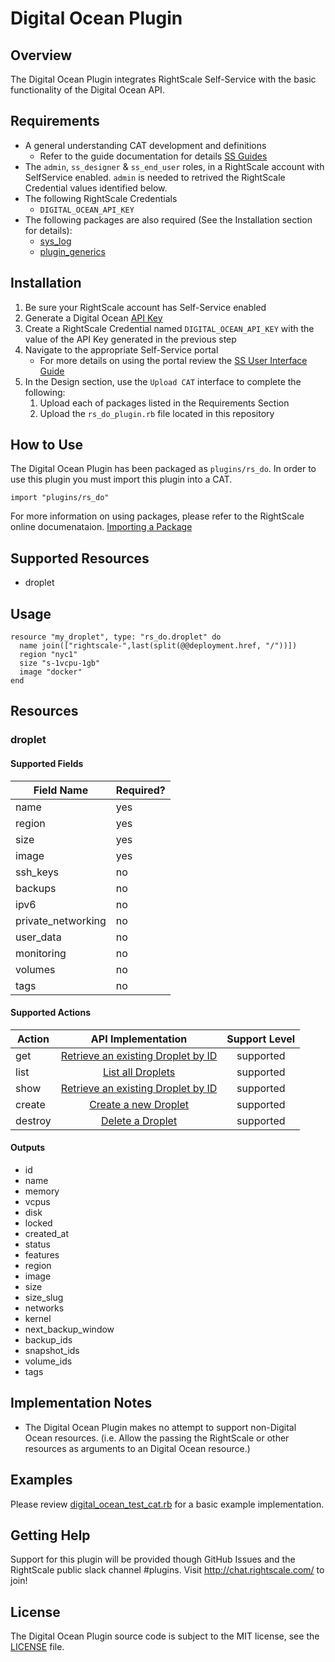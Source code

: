 # Digital Ocean Plugin

## Overview

The Digital Ocean Plugin integrates RightScale Self-Service with the basic functionality of the Digital Ocean API.

## Requirements

- A general understanding CAT development and definitions
  - Refer to the guide documentation for details [SS Guides](http://docs.rightscale.com/ss/guides/)
- The `admin`, `ss_designer` & `ss_end_user` roles, in a RightScale account with SelfService enabled.  `admin` is needed to retrived the RightScale Credential values identified below.
- The following RightScale Credentials
  - `DIGITAL_OCEAN_API_KEY`
- The following packages are also required (See the Installation section for details):
  - [sys_log](../../libraries/sys_log.rb)
  - [plugin_generics](../../libraries/plugin_generics.rb)

## Installation

1. Be sure your RightScale account has Self-Service enabled
1. Generate a Digital Ocean [API Key](https://cloud.digitalocean.com/settings/applications)
1. Create a RightScale Credential named `DIGITAL_OCEAN_API_KEY` with the value of the API Key generated in the previous step
1. Navigate to the appropriate Self-Service portal
   - For more details on using the portal review the [SS User Interface Guide](http://docs.rightscale.com/ss/guides/ss_user_interface_guide.html)
1. In the Design section, use the `Upload CAT` interface to complete the following:
   1. Upload each of packages listed in the Requirements Section
   1. Upload the `rs_do_plugin.rb` file located in this repository

## How to Use

The Digital Ocean Plugin has been packaged as `plugins/rs_do`. In order to use this plugin you must import this plugin into a CAT.

```
import "plugins/rs_do"
```

For more information on using packages, please refer to the RightScale online documenataion. [Importing a Package](http://docs.rightscale.com/ss/guides/ss_packaging_cats.html#importing-a-package)

## Supported Resources

- droplet

## Usage

```
resource "my_droplet", type: "rs_do.droplet" do
  name join(["rightscale-",last(split(@@deployment.href, "/"))])
  region "nyc1"
  size "s-1vcpu-1gb"
  image "docker"
end
```

## Resources

### droplet

#### Supported Fields

| Field Name | Required? |
|------------|-----------|
| name | yes |
| region | yes |
| size | yes |
| image | yes |
| ssh_keys | no |
| backups | no |
| ipv6 | no |
| private_networking | no |
| user_data | no |
| monitoring | no |
| volumes | no |
| tags | no |

#### Supported Actions

| Action | API Implementation | Support Level |
|--------------|:----:|:-------------:|
| get | [Retrieve an existing Droplet by ID](https://developers.digitalocean.com/documentation/v2/#retrieve-an-existing-droplet-by-id) | supported |
| list | [List all Droplets](https://developers.digitalocean.com/documentation/v2/#list-all-droplets) | supported |
| show | [Retrieve an existing Droplet by ID](https://developers.digitalocean.com/documentation/v2/#retrieve-an-existing-droplet-by-id) | supported |
| create | [Create a new Droplet](https://developers.digitalocean.com/documentation/v2/#create-a-new-droplet) | supported |
| destroy | [Delete a Droplet](https://developers.digitalocean.com/documentation/v2/#delete-a-droplet) | supported |

#### Outputs

- id
- name
- memory
- vcpus
- disk
- locked
- created_at
- status
- features
- region
- image
- size
- size_slug
- networks
- kernel
- next_backup_window
- backup_ids
- snapshot_ids
- volume_ids
- tags

## Implementation Notes

- The Digital Ocean Plugin makes no attempt to support non-Digital Ocean resources. (i.e. Allow the passing the RightScale or other resources as arguments to an Digital Ocean resource.)

## Examples

Please review [digital_ocean_test_cat.rb](./digital_ocean_test_cat.rb) for a basic example implementation.

## Getting Help

Support for this plugin will be provided though GitHub Issues and the RightScale public slack channel #plugins.
Visit <http://chat.rightscale.com/> to join!

## License

The Digital Ocean Plugin source code is subject to the MIT license, see the [LICENSE](../../LICENSE) file.
